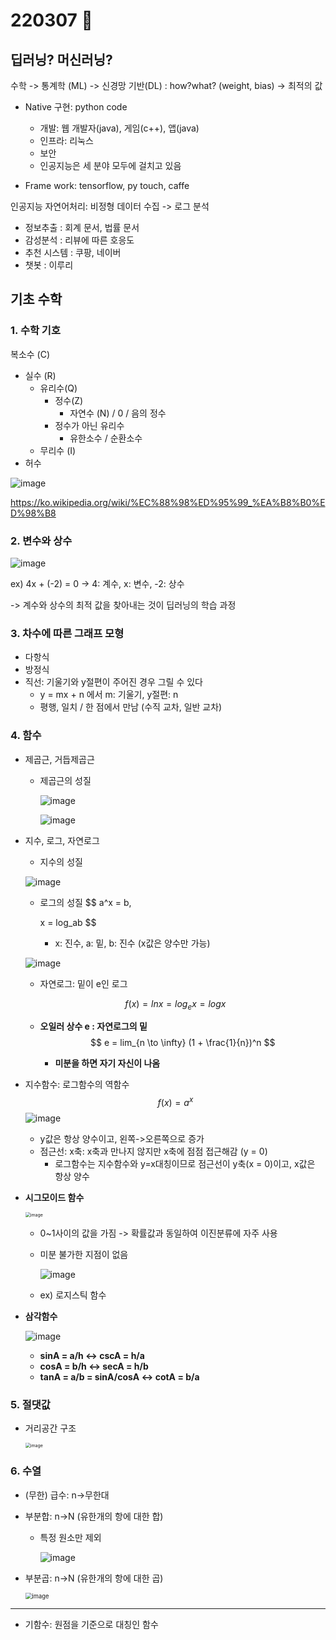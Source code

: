 # 220307 🍕



## 딥러닝? 머신러닝?

수학 -> 통계학 (ML) -> 신경망 기반(DL) : how?what? (weight, bias) -> 최적의 값 

- Native 구현: python code
  - 개발: 웹 개발자(java), 게임(c++), 앱(java)
  - 인프라: 리눅스
  - 보안
  - 인공지능은 세 분야 모두에 걸치고 있음

- Frame work: tensorflow, py touch, caffe



인공지능 자연어처리: 비정형 데이터 수집 -> 로그 분석

- 정보추출 : 회계 문서, 법률 문서
- 감성분석 : 리뷰에 따른 호응도
- 추천 시스템 : 쿠팡, 네이버
- 챗봇 : 이루리



## 기초 수학 

### 1. 수학 기호

복소수 (C) 

- 실수 (R)
  - 유리수(Q)
    - 정수(Z)
      - 자연수 (N) / 0 / 음의 정수
    - 정수가 아닌 유리수
      - 유한소수 / 순환소수
  - 무리수 (I)
- 허수

![image](https://user-images.githubusercontent.com/100326309/158015341-38f88b0b-7106-4bca-986d-6604262dcadb.png)

https://ko.wikipedia.org/wiki/%EC%88%98%ED%95%99_%EA%B8%B0%ED%98%B8



### 2. 변수와 상수

![image](https://user-images.githubusercontent.com/100326309/158015350-f3d9e703-4eb7-4fc7-a178-7f094cf3c34c.png)



ex) 4x + (-2) = 0 -> 4: 계수, x: 변수, -2:  상수

-> 계수와 상수의 최적 값을 찾아내는 것이 딥러닝의 학습 과정



### 3. 차수에 따른 그래프 모형

- 다항식
- 방정식
- 직선: 기울기와 y절편이 주어진 경우 그릴 수 있다
  - y = mx + n 에서 m: 기울기, y절편: n
  - 평행, 일치 / 한 점에서 만남 (수직 교차, 일반 교차)



### 4. 함수

- 제곱근, 거듭제곱근 

  - 제곱근의 성질 

    ![image](https://user-images.githubusercontent.com/100326309/158015355-0b3415a7-0099-4f63-931f-dcff67dde5aa.png)

    ![image](https://user-images.githubusercontent.com/100326309/158015356-3bceef62-9c9e-4c65-aa71-abef84cf6a52.png)
    
    

- 지수, 로그, 자연로그

  - 지수의 성질

  ![image](https://user-images.githubusercontent.com/100326309/158015365-68edbc5a-8a03-4dc7-8ce1-e15140ff194f.png)

  - 로그의 성질
    $$
    a^x = b,  
    
    x = log_ab
    $$

    - x: 진수, a: 밑, b: 진수 (x값은 양수만 가능)

  ![image](https://user-images.githubusercontent.com/100326309/158015373-72a853cf-345b-4cc3-8153-b85584886d12.png)

  - 자연로그: 밑이 e인 로그

  $$
  f(x) = lnx = log_ex = logx
  $$

  - **오일러 상수 e : 자연로그의 밑**
    $$
    e = lim_{n \to \infty} (1 + \frac{1}{n})^n
    $$

    - **미분을 하면 자기 자신이 나옴**

- 지수함수: 로그함수의 역함수
  $$
  f(x) = a^x
  $$
  ![image](https://user-images.githubusercontent.com/100326309/158015392-ed1cc93a-8b92-4dbe-baba-f15ec661b276.png)

  - y값은 항상 양수이고, 왼쪽->오른쪽으로 증가
  - 점근선: x축: x축과 만나지 않지만 x축에 점점 접근해감 (y = 0)
    - 로그함수는 지수함수와 y=x대칭이므로 점근선이 y축(x = 0)이고, x값은 항상 양수

- **시그모이드 함수**

  <img src="https://user-images.githubusercontent.com/100326309/158015403-c2a6ca24-d83d-43b6-b893-0bc4cdd31a94.png" alt="image" style="zoom: 50%;" />

  - 0~1사이의 값을 가짐 -> 확률값과 동일하여 이진분류에 자주 사용

  - 미분 불가한 지점이 없음

    ![image](https://user-images.githubusercontent.com/100326309/158015423-14e9e673-933c-4033-9e56-336c660fc209.png)

  - ex) 로지스틱 함수

- **삼각함수**

  ![image](https://user-images.githubusercontent.com/100326309/158015426-73430b60-ed15-4651-80fe-2d1dbd9ee630.png)

  - **sinA = a/h <-> cscA = h/a**
  - **cosA = b/h <-> secA = h/b**
  - **tanA = a/b = sinA/cosA <-> cotA = b/a**

  



### 5. 절댓값

- 거리공간 구조

  <img src="https://user-images.githubusercontent.com/100326309/158015429-4200035b-72ae-4800-a110-3c67a9edd9bd.png" alt="image" style="zoom: 50%;" />



### 6. 수열

- (무한) 급수: n->무한대

- 부분합: n->N (유한개의 항에 대한 합)

  - 특정 원소만 제외

    ![image](https://user-images.githubusercontent.com/100326309/158015441-b70c28dc-dbaa-49dd-b427-726a4952c3ec.png)

- 부분곱: n->N (유한개의 항에 대한 곱)

  <img src="https://user-images.githubusercontent.com/100326309/158015447-93568f2f-524b-47dc-905b-07beda2bcad0.png" alt="image" style="zoom: 67%;" />

  

---

- 기함수: 원점을 기준으로 대칭인 함수

